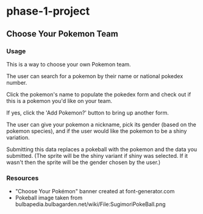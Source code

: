 # phase-1-project
## Choose Your Pokemon Team

### Usage

This is a way to choose your own Pokemon team.

The user can search for a pokemon by their name or national pokedex number.

Click the pokemon's name to populate the pokedex form and check out if this is a pokemon you'd like on your team.

If yes, click the 'Add Pokemon?' button to bring up another form.

The user can give your pokemon a nickname, pick its gender (based on the pokemon species), and if the user would like the pokemon to be a shiny variation.

Submitting this data replaces a pokeball with the pokemon and the data you submitted. (The sprite will be the shiny variant if shiny was selected. If it wasn't then the sprite will be the gender chosen by the user.)

### Resources
- "Choose Your Pokémon" banner created at font-generator.com
- Pokeball image taken from bulbapedia.bulbagarden.net/wiki/File:SugimoriPokeBall.png
